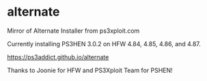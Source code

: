 # alternate
Mirror of Alternate Installer from ps3xploit.com

Currently installing PS3HEN 3.0.2 on HFW 4.84, 4.85, 4.86, and 4.87.

https://ps3addict.github.io/alternate

Thanks to Joonie for HFW and PS3Xploit Team for PSHEN!
